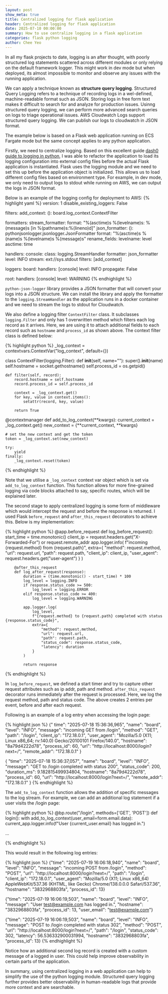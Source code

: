 ```yaml
---
layout: post
show_meta: true
title: Centralized logging for flask application
header: Centralized logging for flask application
date: 2025-07-10 00:00:00
summary: How to use centralize logging in a flask application
categories: flask python logging
author: Chee Yeo
---
```


[Flask logging]: https://flask.palletsprojects.com/en/stable/logging/#injecting-request-information
[dash0 guide to logging in python]: https://www.dash0.com/guides/logging-in-python

In all my flask projects to date, logging is an after thought, with poorly structured log statements scattered across different modules or only relying on the default framework logger. This might work in dev mode but when deployed, its almost impossible to monitor and observe any issues with the running application.

We can apply a technique known as **structure query logging**. Structured Query Logging refers to a technique of recording logs in a wel-defined, machine-readable format such as JSON. Storing logs in free form text makes it difficult to search for and analyze for production issues. Usinng structured query logging, we can perform more advanced search queries on logs to triage operational issues. AWS Cloudwatch Logs support structured query logging. We can publish our logs to cloudwatch in JSON format.

The example below is based on a Flask web application running on ECS Fargate mode but the same concept applies to any python application.

Firstly, we need to centralize logging. Based on this excellent guide [dash0 guide to logging in python], I was able to refactor the application to load its logging configuration into external config files before the actual Flask application is instantiated. Flask uses the logging module and we need to set this up before the application object is initialized.  This allows us to load different config files based on environment type. For example, in dev mode, we only need to output logs to stdout while running on AWS, we can output the logs in JSON format.


Below is an example of the logging config for deployment to AWS:
{% highlight yaml %}
version: 1
disable_existing_loggers: False

filters:
  add_context:
    (): board.log_context.ContextFilter

formatters:
  stream_formatter:
    format: "%(asctime)s %(levelname)s: %(message)s [in %(pathname)s:%(lineno)d]"
  json_formatter:
    (): pythonjsonlogger.jsonlogger.JsonFormatter
    format: "%(asctime)s %(name)s %(levelname)s %(message)s"
    rename_fields:
      levelname: level
      asctime: time

handlers:
  console:
    class: logging.StreamHandler
    formatter: json_formatter
    level: INFO
    stream: ext://sys.stdout
    filters: [add_context]

loggers:
  board:
    handlers: [console]
    level: INFO
    propagate: False

root:
  handlers: [console]
  level: WARNING
{% endhighlight %}

`python-json-logger` library provides a JSON formatter that will convert your logs into a JSON structure. We can install the library and apply the formatter to the `logging.StreamHandler` as the application runs in a docker container and we need to stream the logs to stdout for Cloudwatch.

We also define a logging filter `ContextFilter` class. It subclasses `logging.Filter` and only has 1 overwritten method which filters each log record as it arrives. Here, we are using it to attach additional fields to each record such as `hostname` and `process_id` as shown above. The context filter class is defined below:

{% highlight python %}
_log_context = contextvars.ContextVar("log_context", default={})


class ContextFilter(logging.Filter):
    def __init__(self, name=""):
        super().__init__(name)
        self.hostname = socket.gethostname()
        self.process_id = os.getpid()

    def filter(self, record):
        record.hostname = self.hostname
        record.process_id = self.process_id

        context = _log_context.get()
        for key, value in context.items():
            setattr(record, key, value)
        
        return True


@contextmanager
def add_to_log_context(**kwargs):
    current_context = _log_context.get()
    new_context = {**current_context, **kwargs}

    # set the new context and get the token
    token = _log_context.set(new_context)

    try:
        yield
    finally:
        _log_context.reset(token)
{% endhighlight %}

Note that we utilise a `_log_context` context var object which is set via `add_to_log_context` function. This function allows for more fine-grained logging via code blocks attached to say, specific routes, which will be explained later.

The second stage to apply centralized logging is some form of middleware which would intercept the request and before the response is returned. I used Flask `before_request` and `after_this_request` decorators to achieve this. Below is my implementation:

{% highlight python %}
@app.before_request
    def log_before_request():
        start_time = time.monotonic()
        client_ip = request.headers.get("X-Forwarded-For") or request.remote_addr
        app.logger.info(
            f"incoming {request.method} from {request.path}",
            extra={
                "method": request.method,
                "url": request.url,
                "path": request.path,
                "client_ip": client_ip,
                "user_agent": request.headers.get("user-agent")
            }
        )

        @after_this_request
        def log_after_request(response):
            duration = (time.monotonic() - start_time) * 100
            log_level = logging.INFO
            if response.status_code >= 500:
                log_level = logging.ERROR
            elif response.status_code >= 400:
                log_level = logging.WARNING
            
            app.logger.log(
                log_level,
                f"{request.method} to {request.path} completed with status {response.status_code}",
                extra={
                    "method": request.method,
                    "url": request.url,
                    "path": request.path,
                    "status_code": response.status_code,
                    "latency": duration
                }
            )

            return response

{% endhighlight %}

In `log_before_request`, we defined a start timer and try to capture other request attributes such as ip addr, path and method. `after_this_request` decorator runs immediately after the request is processed. Here, we log the request method, path and status code. The above creates 2 entries per event, before and after each request.

Following is an example of a log entry when accessing the login page:

{% highlight json %}
{"
  time": "2025-07-18 15:36:36,965", 
  "name": "board", 
  "level": "INFO", 
  "message": "incoming GET from /login", 
  "method": "GET", 
  "path": "/login", 
  "client_ip": "172.18.0.1", 
  "user_agent": "Mozilla/5.0 (X11; Linux x86_64; rv:140.0) Gecko/20100101 Firefox/140.0", "hostname": "8a79d4222d78", 
  "process_id": 60, 
  "url": "http://localhost:8000/login?next=/", 
  "remote_addr": "172.18.0.1"
}

{
  "time": "2025-07-18 15:36:37,057",
  "name": "board",
  "level": "INFO",
  "message": "GET to /login completed with status 200",
  "status_code": 200,
  "duration_ms": 9.182815499934804,
  "hostname": "8a79d4222d78",
  "process_id": 60,
  "url": "http://localhost:8000/login?next=/", 
  "remote_addr": "172.18.0.1"
}
{% endhighlight %}

The `add_to_log_context` function allows the addition of specific messages to the log stream. For example, we can add an additional log statement if a user visits the /login page:

{% highlight python %}
@bp.route("/login", methods=['GET', 'POST'])
def login():
  with add_to_log_context(user_email=form.email.data):
    current_app.logger.info(f"User {current_user.email} has logged in.")
  
  ...

{% endhighlight %}

This would result in the following log entries:

{% highlight json %}
{"time": "2025-07-19 16:06:18,940", "name": "board", "level": "INFO", "message": "incoming POST from /login", "method": "POST", "url": "http://localhost:8000/login?next=/", "path": "/login", "client_ip": "172.18.0.1", "user_agent": "Mozilla/5.0 (X11; Linux x86_64) AppleWebKit/537.36 (KHTML, like Gecko) Chrome/138.0.0.0 Safari/537.36", "hostname": "3832968803fa", "process_id": 13}

{"time": "2025-07-19 16:06:19,503", "name": "board", "level": "INFO", "message": "User test@example.com has logged in.", "hostname": "3832968803fa", "process_id": 13, "user_email": "test@example.com"}

{"time": "2025-07-19 16:06:19,503", "name": "board", "level": "INFO", "message": "POST to /login completed with status 302", "method": "POST", "url": "http://localhost:8000/login?next=/", "path": "/login", "status_code": 302, "latency": 56.536332900031994, "hostname": "3832968803fa", "process_id": 13}
{% endhighlight %}

Notice how an additional second log record is created with a custom message of a logged in user. This could help improve observability in certain parts of the application.

In summary, using centralized logging in a web application can help to simplify the use of the python logging module. Structured query logging further provides better observability in human-readable logs that provide more context and are searchable.
